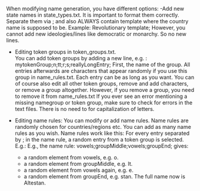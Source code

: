 When modifying name generation, you have different options:
-Add new state names in state_types.txt. It is important to format them correctly. Separate them via ; and also ALWAYS contain template where the country name is supposed to be.
 Example: Revolutionary template; 
 However, you cannot add new ideologies/lines like democratic or monarchy. So no new lines.
- Editing token groups in token_groups.txt.  
  You can add token groups by adding a new line, e.g. :
	mytokenGroup;n;tt;r;s;reallyLongEntry;
	First, the name of the group. All entries afterwards are characters that appear randomly if you use this group in name_rules.txt. Each entry can be as long as you want.
  You can of course also edit all other token groups, remove and add characters, or remove a group altogether. However, if you remove a group, you need to remove it from name_rules.txt
  If you ever see an error mentioning a missing namegroup or token group, make sure to check for errors in the text files.
  There is no need to for capitalization of letters.
 
- Editing name rules:
  You can modify or add name rules. Name rules are randomly chosen for countries/regions etc. You can add as many name rules as you wish. Name rules work like this:
  For every entry separated by ; in the name rule, a random entry from a token group is selected. E.g.:
  E.g., the name rule: vowels;groupMiddle;vowels;groupEnd; gives:
   - a random element from vowels, e.g. o.
   - a random element from groupMiddle, e.g. lt.
   - a random element from vowels again, e.g. e.
   - a random element from groupEnd, e.g. stan.
  The full name now is Altestan.